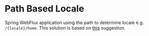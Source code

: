 # Path Based Locale

Spring WebFlux application using the path to determine locale e.g. `/{locale}/home`. This solution is based on [this](https://github.com/spring-projects/spring-framework/issues/25791#issuecomment-1128738693) suggestion.
